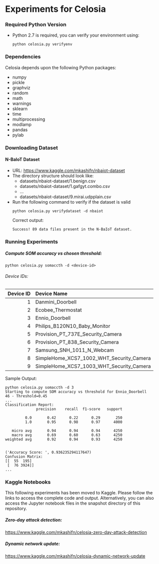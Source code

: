 # Experiments for Celosia

### Required Python Version
* Python 2.7 is required, you can verify your environment using:
  ```
  python celosia.py verifyenv
  ```
### Dependencies
Celosia depends upon the following Python packages:
  * numpy
  * pickle
  * graphviz
  * random
  * math
  * warnings
  * sklearn
  * time
  * multiprocessing
  * modlamp
  * pandas
  * pylab

  
### Downloading Dataset
#### N-BaIoT Dataset
* URL: https://www.kaggle.com/mkashifn/nbaiot-dataset
* The directory structure should look like:<br>
  - datasets/nbaiot-dataset/1.benign.csv
  - datasets/nbaiot-dataset/1.gafgyt.combo.csv
  - ...
  - datasets/nbaiot-dataset/9.mirai.udpplain.csv
* Run the following command to verify if the dataset is valid
  ```
  python celosia.py verifydataset -d nbaiot
  ```
  Correct output:
  ```
  Success! 89 data files present in the N-BaIoT dataset.
  ```

### Running Experiments
##### Compute SOM accuracy vs chosen threshold:
  ```
  python celosia.py somaccth -d <device-id>
  ```
  ###### Device IDs:

  | Device ID| Device Name                              |
  |---------:|:-----------------------------------------|
  | 1        | Danmini_Doorbell                         |
  | 2        | Ecobee_Thermostat                        |
  | 3        | Ennio_Doorbell                           |
  | 4        | Philips_B120N10_Baby_Monitor             |
  | 5        | Provision_PT_737E_Security_Camera        |
  | 6        | Provision_PT_838_Security_Camera         |
  | 7        | Samsung_SNH_1011_N_Webcam                |
  | 8        | SimpleHome_XCS7_1002_WHT_Security_Camera |
  | 9        | SimpleHome_XCS7_1003_WHT_Security_Camera |

  Sample Output:
  ```
  python celosia.py somaccth -d 3
  Starting to compute SOM accuracy vs threshold for Ennio_Doorbell
  46 - Threshold=0.45
  ...
  Classification Report: 
                precision    recall  f1-score   support

           0.0       0.42      0.22      0.29       250
           1.0       0.95      0.98      0.97      4000

     micro avg       0.94      0.94      0.94      4250
     macro avg       0.69      0.60      0.63      4250
  weighted avg       0.92      0.94      0.93      4250


  ('Accuracy Score: ', 0.936235294117647)
  Confusion Matrix: 
  [[  55  195]
   [  76 3924]]
  ...
  ```
### Kaggle Notebooks

This following experiments has been moved to Kaggle. Please follow the links to access the complete code and output. Alternatively, you can also access the Jupyter notebook files in the snapshot directory of this repository. 

##### Zero-day attack detection:
  
  https://www.kaggle.com/mkashifn/celosia-zero-day-attack-detection

##### Dynamic network update:
  https://www.kaggle.com/mkashifn/celosia-dynamic-network-update